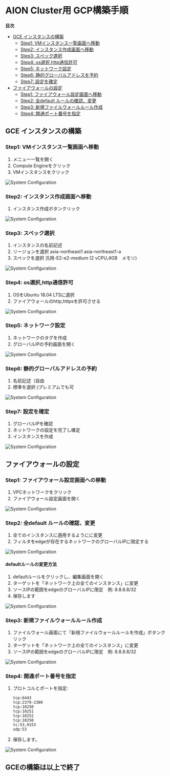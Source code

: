 # AION Cluster用 GCP構築手順

**目次**

* [GCE インスタンスの構築](#GCE-インスタンスの構築)
    * [Step1: VMインスタンス一覧画面へ移動](#Step1:-VMインスタンス一覧画面へ移動)
    * [Step2: インスタンス作成画面へ移動](#Step2:-インスタンス作成画面へ移動)
    * [Step3: スペック選択](#Step3:-スペック選択)
    * [Step4: os選択,http通信許可 ](#Step4:-os選択,http通信許可 )
    * [Step5: ネットワーク設定](#Step5:-ネットワーク設定)
    * [Step6: 静的グローバルアドレスを予約](#Step6:-静的グローバルアドレスを予約)
    * [Step7: 設定を確定](#Step7-設定を確定)
* [ファイアウォールの設定](#ファイアウォールの設定)
    * [Step1: ファイアウォール設定画面へ移動](#Step1:-ファイアウォール設定画面へ移動)
    * [Step2: 全default ルールの確認、変更](#Step2:-全default-ルールの確認、変更)
    * [Step3: 新規ファイルウォールルール作成](#Step3:-新規ファイルウォールルール作成)
    * [Step4: 開通ポート番号を指定](#Step4:-開通ポート番号を指定)


## GCE インスタンスの構築

### Step1: VMインスタンス一覧画面へ移動
  1. メニュー一覧を開く
  2. Compute Engineをクリック
  3. VMインスタンスをクリック


  ![System Configuration](images/1.png)


### Step2: インスタンス作成画面へ移動
  1. インスタンス作成ボタンクリック


   ![System Configuration](images/2.png)


### Step3: スペック選択
   1. インスタンスの名前記述
   2. リージョンを選択 asia-northeast1 asia-northeast1-a
   3. スペックを選択  汎用-E2-e2-medium (2 vCPU,4GB　メモリ)


  ![System Configuration](images/4.png)


### Step4: os選択,http通信許可
   1. OSをUbuntu 18.04 LTSに選択
   2. ファイアウォールのhttp,httpsを許可させる


  ![System Configuration](images/5.png)


### Step5: ネットワーク設定
  1. ネットワークのタグを作成
  2. グローバルIPの予約画面を開く


  ![System Configuration](images/6.png)



### Step6: 静的グローバルアドレスの予約
  1. 名前記述（自由
  2. 標準を選択 (プレミアムでも可


   ![System Configuration](images/7.png)


### Step7: 設定を確定
  1. グローバルIPを確認
  2. ネットワークの設定を完了し確定
  3. インスタンスを作成


  ![System Configuration](images/8.png)


## ファイアウォールの設定

### Step1: ファイアウォール設定画面への移動
  1. VPCネットワークをクリック
  2. ファイアウォール設定画面を開く


  ![System Configuration](images/f1.png)


### Step2: 全default ルールの確認、変更
  1. 全てのインスタンスに適用するようにに変更
  2. フィルタをedgeが存在するネットワークのグローバルIPに限定する


  ![System Configuration](images/f3.png)


#### defaultルールの変更方法
  1. defaultルールをクリックし、編集画面を開く
  2. ターゲットを「ネットワーク上の全てのインスタンス」に変更
  3. ソースIPの範囲をedgeのグローバルIPに限定　例: 8.8.8.8/32
  4. 保存します


  ![System Configuration](images/f4.png)


### Step3: 新規ファイルウォールルール作成
  1. ファイルウォール画面にて「新規ファイルウォールルールを作成」ボタンクリック
  2. ターゲットを「ネットワーク上の全てのインスタンス」に変更
  3. ソースIPの範囲をedgeのグローバルIPに限定　例: 8.8.8.8/32


  ![System Configuration](images/f5.png)


### Step4: 開通ポート番号を指定
  1. プロトコルとポートを指定:
     ```text
     tcp:6443
     tcp:2379-2380
     tcp:10250
     tcp:10251
     tcp:10252
     tcp:10250
     tc:53,9153
     udp:53
     ```
  2. 保存します。


  ![System Configuration](images/f6.png)  


## GCEの構築は以上で終了
